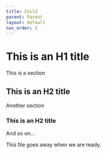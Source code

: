 ```yaml
---
title: Child
parent: Parent
layout: default
nav_order: 1
---
```


# This is an H1 title

This is a section

## This is an H2 title

Another section

### This is an H2 title

And so on...

This file goes away when we are ready.

